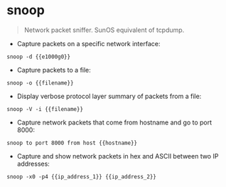 # snoop

> Network packet sniffer.
> SunOS equivalent of tcpdump.

- Capture packets on a specific network interface:

`snoop -d {{e1000g0}}`

- Capture packets to a file:

`snoop -o {{filename}}`

- Display verbose protocol layer summary of packets from a file:

`snoop -V -i {{filename}}`

- Capture network packets that come from hostname and go to port 8000:

`snoop to port 8000 from host {{hostname}}`

- Capture and show network packets in hex and ASCII between two IP addresses:

`snoop -x0 -p4 {{ip_address_1}} {{ip_address_2}}`
